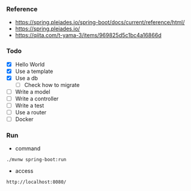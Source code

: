 ### Reference
- https://spring.pleiades.io/spring-boot/docs/current/reference/html/  
- https://spring.pleiades.io/
- https://qiita.com/t-yama-3/items/969825d5c1bc4a16866d

### Todo
- [x] Hello World
- [x] Use a template
- [x] Use a db
  - [ ] Check how to migrate
- [ ] Write a model
- [ ] Write a controller
- [ ] Write a test
- [ ] Use a router
- [ ] Docker

### Run
- command
```
./mvnw spring-boot:run
```

- access
```
http://localhost:8080/
```
